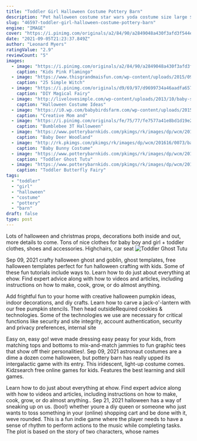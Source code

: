 ```yaml
---
title: "Toddler Girl Halloween Costume Pottery Barn"
description: "Pet halloween costume star wars yoda costume size large $5 (sarasota )  Pottery barn kids xl pastel pink metal storage bin $15 (sarasota ) pic hide this posting restore restore this posting."
slug: "46597-toddler-girl-halloween-costume-pottery-barn"
engine: "IMAGE"
cover: "https://i.pinimg.com/originals/a2/84/90/a2849048a430f3afd3f544ea93fdc10c.jpg"
date: "2021-09-05T21:23:37.849Z"
author: "Leonard Myers"
ratingValue: "2.9"
reviewCount: "5"
images:
  - image: "https://i.pinimg.com/originals/a2/84/90/a2849048a430f3afd3f544ea93fdc10c.jpg"
    caption: "Kids Pink Flamingo"
  - image: "https://www.thisgrandmaisfun.com/wp-content/uploads/2015/09/kid-witch.jpg"
    caption: "25 Simple Witch"
  - image: "https://i.pinimg.com/originals/d9/69/97/d9699734a46aadfa657089b7274d6286.jpg"
    caption: "DIY Magical Fairy"
  - image: "http://livelovesimple.com/wp-content/uploads/2013/10/baby-spider.jpg"
    caption: "Halloween Costume Ideas"
  - image: "https://i0.wp.com/babybirdsfarm.com/wp-content/uploads/2015/10/Four-Mom-and-Kid-Halloween-Costume-Ideas.jpg"
    caption: "Creative Mom and"
  - image: "https://i.pinimg.com/originals/fe/75/77/fe7577a41e8bd1d19e2ffc77b0385050.jpg"
    caption: "Bumblebee 3T Halloween"
  - image: "https://www.potterybarnkids.com/pkimgs/rk/images/dp/wcm/201825/0248/baby-deer-woodland-costume-c.jpg"
    caption: "Baby Deer Woodland"
  - image: "http://rk.pkimgs.com/pkimgs/rk/images/dp/wcm/201616/0073/baby-bunny-costume-c.jpg"
    caption: "Baby Bunny Costume"
  - image: "https://www.potterybarnkids.com/pkimgs/rk/images/dp/wcm/201726/0019/ghost-tutu-light-up-costume-1-c.jpg"
    caption: "Toddler Ghost Tutu"
  - image: "https://www.potterybarnkids.com/pkimgs/rk/images/dp/wcm/201737/0002/butterfly-fairy-tutu-costume-c.jpg"
    caption: "Toddler Butterfly Fairy"
tags:
  - "toddler"
  - "girl"
  - "halloween"
  - "costume"
  - "pottery"
  - "barn"
draft: false
type: post
---
```


Lots of halloween and christmas props, decorations both inside and out, more details to come.  Tons of nice clothes for baby boy and girl + toddler clothes, shoes and accessories. Highchairs, car seat
![Toddler Ghost Tutu](https://www.potterybarnkids.com/pkimgs/rk/images/dp/wcm/201726/0019/ghost-tutu-light-up-costume-1-c.jpg "Toddler Ghost Tutu")

Sep 09, 2021 crafty halloween ghost and goblin, ghost templates, free halloween templates perfect for fun halloween crafting with kids. Some of these fun tutorials include ways to. Learn how to do just about everything at ehow. Find expert advice along with how to videos and articles, including instructions on how to make, cook, grow, or do almost anything.
<!--inArticleAds-->

<!--galleryOne-->

Add frightful fun to your home with creative halloween pumpkin ideas, indoor decorations, and diy crafts. Learn how to carve a jack-o'-lantern with our free pumpkin stencils. Then head outsideRequired cookies & technologies. Some of the technologies we use are necessary for critical functions like security and site integrity, account authentication, security and privacy preferences, internal site
<!--inArticleAds-->

<!--galleryTwo-->

Easy on, easy go! weve made dressing easy peasy for your kids, from matching tops and bottoms to mix-and-match jammies to fun graphic tees that show off their personalities!. Sep 09, 2021 astronaut costumes are a dime a dozen come halloween, but pottery barn has really upped its intergalactic game with its entry. This iridescent, light-up costume comes. Kidzsearch free online games for kids. Features the best learning and skill games.
<!--galleryThree-->

Learn how to do just about everything at ehow. Find expert advice along with how to videos and articles, including instructions on how to make, cook, grow, or do almost anything.. Sep 21, 2021 halloween has a way of sneaking up on us. (boo!) whether youre a diy queen or someone who just wants to toss something in your (online) shopping cart and be done with it, weve rounded. This is a fun indie game where the player needs to have a sense of rhythm to perform actions to the music while completing tasks. The plot is based on the story of two characters, whose names